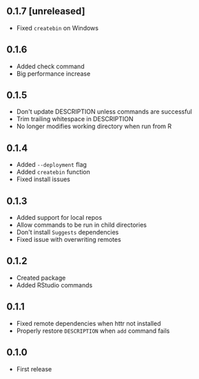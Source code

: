 ## 0.1.7 [unreleased]

- Fixed `createbin` on Windows

## 0.1.6

- Added check command
- Big performance increase

## 0.1.5

- Don't update DESCRIPTION unless commands are successful
- Trim trailing whitespace in DESCRIPTION
- No longer modifies working directory when run from R

## 0.1.4

- Added `--deployment` flag
- Added `createbin` function
- Fixed install issues

## 0.1.3

- Added support for local repos
- Allow commands to be run in child directories
- Don't install `Suggests` dependencies
- Fixed issue with overwriting remotes

## 0.1.2

- Created package
- Added RStudio commands

## 0.1.1

- Fixed remote dependencies when httr not installed
- Properly restore `DESCRIPTION` when `add` command fails

## 0.1.0

- First release
